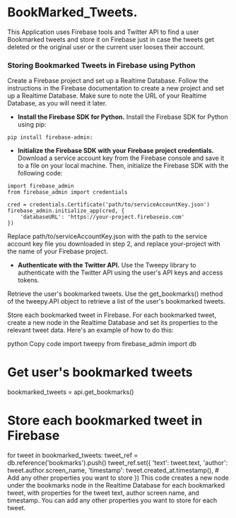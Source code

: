 # BookMarked_Tweets.
This Application uses Firebase tools and Twitter API to find a user Bookmarked tweets and store it on Firebase just in case the tweets get deleted or the original user or the current user looses their account.
### Storing Bookmarked Tweets in Firebase using Python
Create a Firebase project and set up a Realtime Database. Follow the instructions in the Firebase documentation to create a new project and set up a Realtime Database. Make sure to note the URL of your Realtime Database, as you will need it later.

- **Install the Firebase SDK for Python.** Install the Firebase SDK for Python using pip:



 `pip install firebase-admin: `
 
- **Initialize the Firebase SDK with your Firebase project credentials.** 
Download a service account key from the Firebase console and save it to a file on your local machine. Then, initialize the Firebase SDK with the following code:

```
import firebase_admin
from firebase_admin import credentials

cred = credentials.Certificate('path/to/serviceAccountKey.json')
firebase_admin.initialize_app(cred, {
    'databaseURL': 'https://your-project.firebaseio.com'
})
```

Replace path/to/serviceAccountKey.json with the path to the service account key file you downloaded in step 2, and replace your-project with the name of your Firebase project.

- **Authenticate with the Twitter API.** Use the Tweepy library to authenticate with the Twitter API using the user's API keys and access tokens.

Retrieve the user's bookmarked tweets. Use the get_bookmarks() method of the tweepy.API object to retrieve a list of the user's bookmarked tweets.

Store each bookmarked tweet in Firebase. For each bookmarked tweet, create a new node in the Realtime Database and set its properties to the relevant tweet data. Here's an example of how to do this:

python
Copy code
import tweepy
from firebase_admin import db

# Get user's bookmarked tweets
bookmarked_tweets = api.get_bookmarks()

# Store each bookmarked tweet in Firebase
for tweet in bookmarked_tweets:
    tweet_ref = db.reference('bookmarks').push()
    tweet_ref.set({
        'text': tweet.text,
        'author': tweet.author.screen_name,
        'timestamp': tweet.created_at.timestamp(),
        # Add any other properties you want to store
    })
This code creates a new node under the bookmarks node in the Realtime Database for each bookmarked tweet, with properties for the tweet text, author screen name, and timestamp. You can add any other properties you want to store for each tweet.

